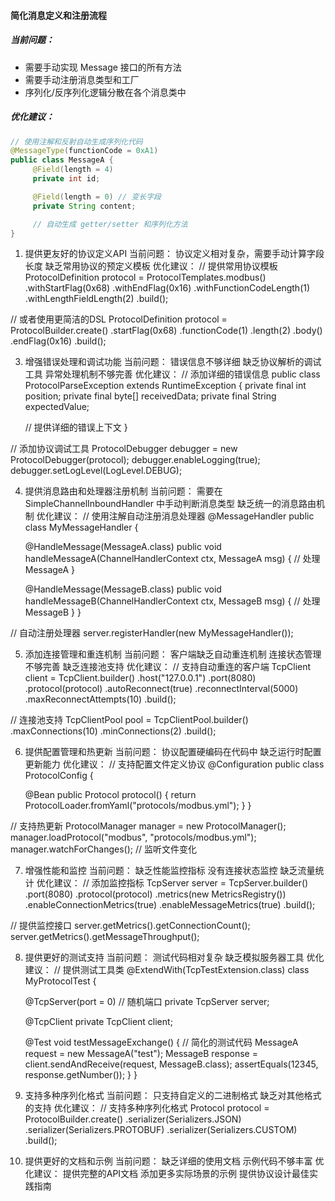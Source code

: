#### 简化消息定义和注册流程

##### 当前问题：

- 需要手动实现 Message 接口的所有方法
- 需要手动注册消息类型和工厂
- 序列化/反序列化逻辑分散在各个消息类中

##### 优化建议：

```java
// 使用注解和反射自动生成序列化代码
@MessageType(functionCode = 0xA1)
public class MessageA {
     @Field(length = 4)
     private int id;

     @Field(length = 0) // 变长字段
     private String content;

     // 自动生成 getter/setter 和序列化方法
}
```





1. 提供更友好的协议定义API
   当前问题：
   协议定义相对复杂，需要手动计算字段长度
   缺乏常用协议的预定义模板
   优化建议：
   // 提供常用协议模板
   ProtocolDefinition protocol = ProtocolTemplates.modbus()
   .withStartFlag(0x68)
   .withEndFlag(0x16)
   .withFunctionCodeLength(1)
   .withLengthFieldLength(2)
   .build();

// 或者使用更简洁的DSL
ProtocolDefinition protocol = ProtocolBuilder.create()
.startFlag(0x68)
.functionCode(1)
.length(2)
.body()
.endFlag(0x16)
.build();

3. 增强错误处理和调试功能
   当前问题：
   错误信息不够详细
   缺乏协议解析的调试工具
   异常处理机制不够完善
   优化建议：
   // 添加详细的错误信息
   public class ProtocolParseException extends RuntimeException {
   private final int position;
   private final byte[] receivedData;
   private final String expectedValue;

   // 提供详细的错误上下文
   }

// 添加协议调试工具
ProtocolDebugger debugger = new ProtocolDebugger(protocol);
debugger.enableLogging(true);
debugger.setLogLevel(LogLevel.DEBUG);

4. 提供消息路由和处理器注册机制
   当前问题：
   需要在 SimpleChannelInboundHandler 中手动判断消息类型
   缺乏统一的消息路由机制
   优化建议：
   // 使用注解自动注册消息处理器
   @MessageHandler
   public class MyMessageHandler {

   @HandleMessage(MessageA.class)
   public void handleMessageA(ChannelHandlerContext ctx, MessageA msg) {
   // 处理 MessageA
   }

   @HandleMessage(MessageB.class)
   public void handleMessageB(ChannelHandlerContext ctx, MessageB msg) {
   // 处理 MessageB
   }
   }

// 自动注册处理器
server.registerHandler(new MyMessageHandler());

5. 添加连接管理和重连机制
   当前问题：
   客户端缺乏自动重连机制
   连接状态管理不够完善
   缺乏连接池支持
   优化建议：
   // 支持自动重连的客户端
   TcpClient client = TcpClient.builder()
   .host("127.0.0.1")
   .port(8080)
   .protocol(protocol)
   .autoReconnect(true)
   .reconnectInterval(5000)
   .maxReconnectAttempts(10)
   .build();

// 连接池支持
TcpClientPool pool = TcpClientPool.builder()
.maxConnections(10)
.minConnections(2)
.build();

6. 提供配置管理和热更新
   当前问题：
   协议配置硬编码在代码中
   缺乏运行时配置更新能力
   优化建议：
   // 支持配置文件定义协议
   @Configuration
   public class ProtocolConfig {

   @Bean
   public Protocol protocol() {
   return ProtocolLoader.fromYaml("protocols/modbus.yml");
   }
   }

// 支持热更新
ProtocolManager manager = new ProtocolManager();
manager.loadProtocol("modbus", "protocols/modbus.yml");
manager.watchForChanges(); // 监听文件变化

7. 增强性能和监控
   当前问题：
   缺乏性能监控指标
   没有连接状态监控
   缺乏流量统计
   优化建议：
   // 添加监控指标
   TcpServer server = TcpServer.builder()
   .port(8080)
   .protocol(protocol)
   .metrics(new MetricsRegistry())
   .enableConnectionMetrics(true)
   .enableMessageMetrics(true)
   .build();

// 提供监控接口
server.getMetrics().getConnectionCount();
server.getMetrics().getMessageThroughput();

8. 提供更好的测试支持
   当前问题：
   测试代码相对复杂
   缺乏模拟服务器工具
   优化建议：
   // 提供测试工具类
   @ExtendWith(TcpTestExtension.class)
   class MyProtocolTest {

   @TcpServer(port = 0) // 随机端口
   private TcpServer server;

   @TcpClient
   private TcpClient client;

   @Test
   void testMessageExchange() {
   // 简化的测试代码
   MessageA request = new MessageA("test");
   MessageB response = client.sendAndReceive(request, MessageB.class);
   assertEquals(12345, response.getNumber());
   }
   }

9. 支持多种序列化格式
   当前问题：
   只支持自定义的二进制格式
   缺乏对其他格式的支持
   优化建议：
   // 支持多种序列化格式
   Protocol protocol = ProtocolBuilder.create()
   .serializer(Serializers.JSON)
   .serializer(Serializers.PROTOBUF)
   .serializer(Serializers.CUSTOM)
   .build();

10. 提供更好的文档和示例
    当前问题：
    缺乏详细的使用文档
    示例代码不够丰富
    优化建议：
    提供完整的API文档
    添加更多实际场景的示例
    提供协议设计最佳实践指南